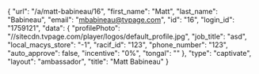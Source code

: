 {
    "url": "\/a\/matt-babineau\/16",
    "first_name": "Matt",
    "last_name": "Babineau",
    "email": "mbabineau@tvpage.com",
    "id": "16",
    "login_id": "1759121",
    "data": {
        "profilePhoto": "\/\/sitecdn.tvpage.com\/player\/logos\/default_profile.jpg",
        "job_title": "asd",
        "local_macys_store": "-1",
        "racif_id": "123",
        "phone_number": "123",
        "auto_approve": false,
        "incentive": "0%",
        "tongal": ""
    },
    "type": "captivate",
    "layout": "ambassador",
    "title": "Matt Babineau"
}